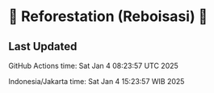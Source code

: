 
# 🌳 Reforestation (Reboisasi) 🌲

## Last Updated

GitHub Actions time: Sat Jan  4 08:23:57 UTC 2025

Indonesia/Jakarta time: Sat Jan  4 15:23:57 WIB 2025
